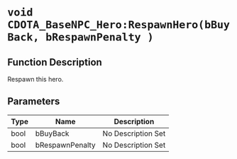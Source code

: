 # `void CDOTA_BaseNPC_Hero:RespawnHero(bBuyBack, bRespawnPenalty )`
## Function Description
Respawn this hero.
## Parameters
Type|Name|Description
--|--|--
bool|bBuyBack|No Description Set
bool|bRespawnPenalty|No Description Set
